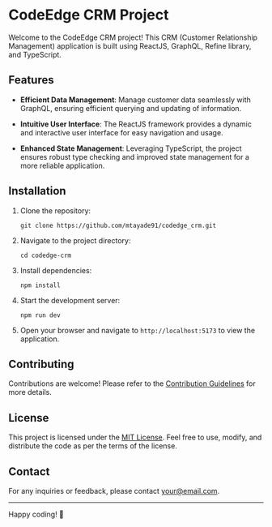 # CodeEdge CRM Project

Welcome to the CodeEdge CRM project! This CRM (Customer Relationship Management) application is built using ReactJS, GraphQL, Refine library, and TypeScript.

## Features

- **Efficient Data Management**: Manage customer data seamlessly with GraphQL, ensuring efficient querying and updating of information.
  
- **Intuitive User Interface**: The ReactJS framework provides a dynamic and interactive user interface for easy navigation and usage.

- **Enhanced State Management**: Leveraging TypeScript, the project ensures robust type checking and improved state management for a more reliable application.

## Installation

1. Clone the repository:

   ```
   git clone https://github.com/mtayade91/codedge_crm.git
   ```

2. Navigate to the project directory:

   ```
   cd codedge-crm
   ```

3. Install dependencies:

   ```
   npm install
   ```

4. Start the development server:

   ```
   npm run dev
   ```

5. Open your browser and navigate to `http://localhost:5173` to view the application.

## Contributing

Contributions are welcome! Please refer to the [Contribution Guidelines](CONTRIBUTING.md) for more details.

## License

This project is licensed under the [MIT License](LICENSE). Feel free to use, modify, and distribute the code as per the terms of the license.

## Contact

For any inquiries or feedback, please contact [your@email.com](mailto:your@email.com).

---

Happy coding! 🚀
